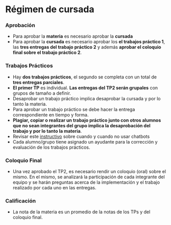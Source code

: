 Régimen de cursada
==================


### Aprobación

* Para aprobar la **materia** es necesario aprobar la **cursada**
* Para aprobar la **cursada** es necesario aprobar los **el trabajos práctico 1**, las **tres entregas del trabajo práctico 2** y además **aprobar el coloquio final sobre el trabajo práctico 2**.


### Trabajos Prácticos

* Hay **dos trabajos prácticos**, el segundo se completa con un total de **tres entregas parciales**.
* **El primer TP** es individual. **Las entregas del TP2 serán grupales** con grupos de tamaño a definir.
* Desaprobar un trabajo práctico implica desaprobar la cursada y por lo tanto la materia.
* Para aprobar un trabajo práctico se debe hacer la entrega correspondiente en tiempo y forma.
* **Plagiar, copiar o realizar un trabajo práctico junto con otros alumnos que no sean integrantes del grupo implica la desaprobación del trabajo y por lo tanto la materia**.
* Revisar este [instructivo](utils/chatbots) sobre cuando y cuando no usar chatbots
* Cada alumno/grupo tiene asignado un ayudante para la corrección y evaluación de los trabajos prácticos.

### Coloquio Final
* Una vez aprobado el TP2, es necesario rendir un coloquio (oral) sobre el mismo. En el mismo, se analizará la participación de cada integrante del equipo y se harán preguntas acerca de la implementación y el trabajo realizado por cada uno en las entregas.

### Calificación

* La nota de la materia es un promedio de la notas de los TPs y del coloquio final.
